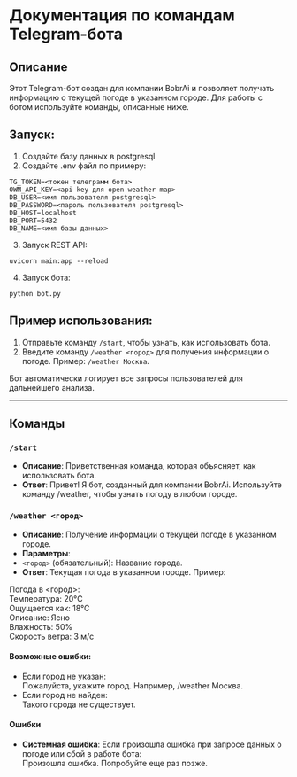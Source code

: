 # Документация по командам Telegram-бота

## Описание

Этот Telegram-бот создан для компании BobrAi и позволяет получать информацию о текущей погоде в указанном городе. Для работы с ботом используйте команды, описанные ниже.

## Запуск:
1. Создайте базу данных в postgresql
2. Создайте .env файл по примеру:
```
TG_TOKEN=<токен телеграмм бота>
OWM_API_KEY=<api key для open weather map>
DB_USER=<имя пользователя postgresql>
DB_PASSWORD=<пароль пользователя postgresql>
DB_HOST=localhost
DB_PORT=5432
DB_NAME=<имя базы данных>
```  
3. Запуск REST API:
```shell
uvicorn main:app --reload
```
4. Запуск бота:
```shell
python bot.py
```

## Пример использования:

1. Отправьте команду `/start`, чтобы узнать, как использовать бота.
2. Введите команду `/weather <город>` для получения информации о погоде.
 Пример: `/weather Москва`.

Бот автоматически логирует все запросы пользователей для дальнейшего анализа.

---

## Команды

### `/start`
- **Описание**: Приветственная команда, которая объясняет, как использовать бота.
- **Ответ**: Привет! Я бот, созданный для компании BobrAi. Используйте команду /weather, чтобы узнать погоду в любом городе.

### `/weather <город>`
- **Описание**: Получение информации о текущей погоде в указанном городе.
- **Параметры**:
- `<город>` (обязательный): Название города.
- **Ответ**: Текущая погода в указанном городе. Пример:

Погода в <город>:  
Температура: 20°C  
Ощущается как: 18°C  
Описание: Ясно  
Влажность: 50%  
Скорость ветра: 3 м/с  

#### Возможные ошибки:
- Если город не указан:  
Пожалуйста, укажите город. Например, /weather Москва.
- Если город не найден:  
Такого города не существует.

#### Ошибки
- **Системная ошибка**: Если произошла ошибка при запросе данных о погоде или сбой в работе бота:  
Произошла ошибка. Попробуйте еще раз позже.